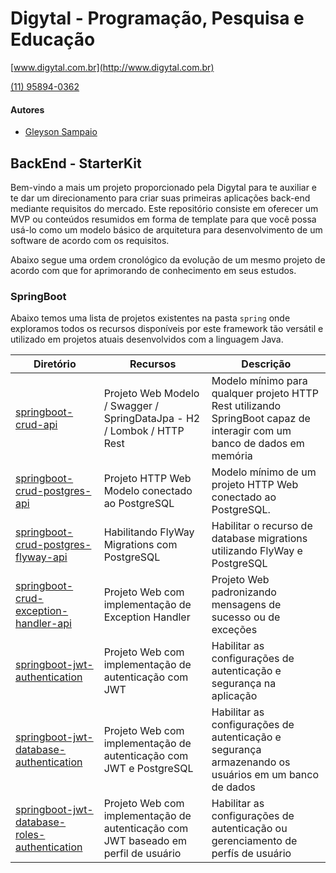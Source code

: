 # Digytal - Programação, Pesquisa e Educação
[www.digytal.com.br](http://www.digytal.com.br)

[(11) 95894-0362](https://api.whatsapp.com/send?phone=5511958940362)


#### Autores
- [Gleyson Sampaio](https://github.com/glysns)

## BackEnd - StarterKit

Bem-vindo a mais um projeto proporcionado pela Digytal para te auxiliar e te dar um direcionamento para criar suas primeiras aplicações back-end mediante requisitos do mercado.
Este repositório consiste em oferecer um MVP ou conteúdos resumidos em forma de template para que você possa usá-lo como um modelo básico de arquitetura para desenvolvimento de um software de acordo com os requisitos.

Abaixo segue uma ordem cronológico da evolução de um mesmo projeto de acordo com que for aprimorando de conhecimento em seus estudos.

### SpringBoot

Abaixo temos uma lista de projetos existentes na pasta `spring` onde exploramos todos os recursos disponíveis por este framework tão versátil e utilizado em projetos atuais desenvolvidos com a linguagem Java.

|Diretório|Recursos|Descrição|
|----------|---------|-------|
|[springboot-crud-api](https://github.com/glysns/backend-stater-kit/tree/main/spring/springboot-crud-api)|Projeto Web Modelo / Swagger / SpringDataJpa - H2 / Lombok / HTTP Rest |Modelo mínimo para qualquer projeto HTTP Rest utilizando SpringBoot capaz de interagir com um banco de dados em memória|
|[springboot-crud-postgres-api](https://github.com/glysns/backend-stater-kit/tree/main/spring/springboot-crud-postgres-api)|Projeto HTTP Web Modelo conectado ao PostgreSQL |Modelo mínimo de um projeto HTTP Web conectado ao PostgreSQL.|
|[springboot-crud-postgres-flyway-api](https://github.com/glysns/backend-stater-kit/tree/main/spring/springboot-crud-postgres-flyway-api)|Habilitando FlyWay Migrations com PostgreSQL |Habilitar o recurso de database migrations utilizando FlyWay e PostgreSQL|
|[springboot-crud-exception-handler-api](https://github.com/glysns/backend-stater-kit/tree/main/spring/springboot-crud-exception-handler-api)|Projeto Web com implementação de Exception Handler |Projeto Web padronizando mensagens de sucesso ou de exceções|
|[springboot-jwt-authentication](https://github.com/glysns/backend-stater-kit/tree/main/spring/springboot-jwt-authentication)|Projeto Web com implementação de autenticação com JWT |Habilitar as configurações de autenticação e segurança na aplicação|
|[springboot-jwt-database-authentication](https://github.com/glysns/backend-stater-kit/tree/main/spring/springboot-jwt-database-authentication)|Projeto Web com implementação de autenticação com JWT e PostgreSQL |Habilitar as configurações de autenticação e segurança armazenando os usuários em um banco de dados|
|[springboot-jwt-database-roles-authentication](https://github.com/glysns/backend-stater-kit/tree/main/spring/springboot-jwt-database-roles-authentication)|Projeto Web com implementação de autenticação com JWT baseado em perfil de usuário |Habilitar as configurações de autenticação ou gerenciamento de perfís de usuário|

